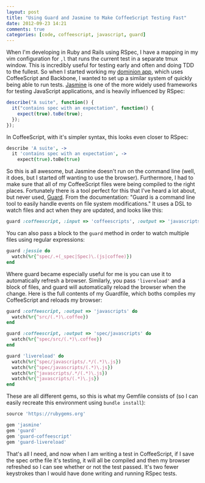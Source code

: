 ```yaml
---
layout: post
title: "Using Guard and Jasmine to Make CoffeeScript Testing Fast"
date: 2012-09-23 14:21
comments: true
categories: [code, coffeescript, javascript, guard]
---
```


When I'm developing in Ruby and Rails using RSpec, I have a mapping in my vim
configuration for `,l` that runs the current test in a separate tmux window.
This is incredibly useful for testing early and often and doing TDD to the
fullest. So when I started working my [dominion
app](http://github.com/griffindy/dominion), which uses CoffeeScript and
Backbone, I wanted to set up a similar system of quickly being able to run tests.
[Jasmine](http://pivotal.github.com/jasmine/) is one of the more widely used
frameworks for testing JavaScript applications, and is heavily influenced by
RSpec:

```javascript
describe("A suite", function() {
  it("contains spec with an expectation", function() {
    expect(true).toBe(true);
  });
});
```
<!--more-->

In CoffeeScript, with it's simpler syntax, this looks even closer to RSpec:

```coffeescript
describe 'A suite', ->
  it 'contains spec with an expectation', ->
    expect(true).toBe(true)
```

So this is all awesome, but Jasmine doesn't run on the command line (well, it
does, but I started off wanting to use the browser). Furthermore, I had to make
sure that all of my CoffeeScript files were being compiled to the right places.
Fortunately there is a tool perfect for this that I've heard a lot about, but
never used, [Guard](https://github.com/guard/guard). From the documentation:
"Guard is a command line tool to easily handle events on file system
modifications." It uses a DSL to watch files and act when they are updated, and
looks like this:

```ruby
guard :coffeescript, :input => 'coffeescripts', :output => 'javascripts'
```

You can also pass a block to the `guard` method in order to watch multiple files
using regular expressions:

```ruby
guard :jessie do
  watch(%r{^spec/.+(_spec|Spec)\.(js|coffee)})
end
```

Where guard became especially useful for me is you can use it to automatically
refresh a browser. Similarly, you pass `'livereload'` and a block of files, and
guard will automatically reload the browser when the change. Here is the full
contents of my Guardfile, which boths compiles my CoffeeScript and reloads my
browser:

```ruby
guard :coffeescript, :output => 'javascripts' do
  watch(%r{^src/(.*)\.coffee})
end

guard :coffeescript, :output => 'spec/javascripts' do
  watch(%r{^spec/src/(.*)\.coffee})
end

guard 'livereload' do
  watch(%r{^spec/javascripts/.*/(.*)\.js})
  watch(%r{^spec/javascripts/(.*)\.js})
  watch(%r{^javascripts/.*/(.*)\.js})
  watch(%r{^javascripts/(.*)\.js})
end
```

These are all different gems, so this is what my Gemfile consists of (so I can
easily recreate this environment using `bundle install`):

```ruby
source 'https://rubygems.org'

gem 'jasmine'
gem 'guard'
gem 'guard-coffeescript'
gem 'guard-livereload'
```

That's all I need, and now when I am writing a test in CoffeeScript, if I save
the spec orthe file it's testing, it will all be compiled and then my browser
refreshed so I can see whether or not the test passed. It's two fewer keystrokes
than I would have done writing and running RSpec tests.
